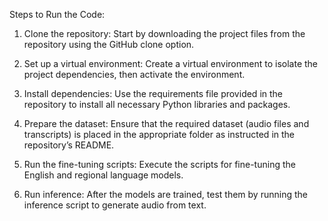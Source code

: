 Steps to Run the Code:

1. Clone the repository: Start by downloading the project files from the repository using the GitHub clone option.
  
2. Set up a virtual environment: Create a virtual environment to isolate the project dependencies, then activate the environment.

3. Install dependencies: Use the requirements file provided in the repository to install all necessary Python libraries and packages.

4. Prepare the dataset: Ensure that the required dataset (audio files and transcripts) is placed in the appropriate folder as instructed in the repository’s README.

5. Run the fine-tuning scripts: Execute the scripts for fine-tuning the English and regional language models.

6. Run inference: After the models are trained, test them by running the inference script to generate audio from text.
